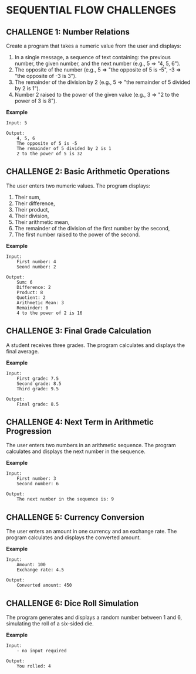 # SEQUENTIAL FLOW CHALLENGES

## CHALLENGE 1: Number Relations
Create a program that takes a numeric value from the user and displays:
1. In a single message, a sequence of text containing: the previous number, the given number, and the next number (e.g., 5 => "4, 5, 6").
2. The opposite of the number (e.g., 5 => "the opposite of 5 is -5", -3 => "the opposite of -3 is 3").
3. The remainder of the division by 2 (e.g., 5 => "the remainder of 5 divided by 2 is 1").
4. Number 2 raised to the power of the given value (e.g., 3 => "2 to the power of 3 is 8").

**Example** 
```
Input: 5

Output: 
    4, 5, 6  
    The opposite of 5 is -5  
    The remainder of 5 divided by 2 is 1  
    2 to the power of 5 is 32  
```

## CHALLENGE 2: Basic Arithmetic Operations
The user enters two numeric values. The program displays:
1. Their sum,
2. Their difference,
3. Their product,
4. Their division,
5. Their arithmetic mean,
6. The remainder of the division of the first number by the second,
7. The first number raised to the power of the second.

**Example** 
```
Input: 
    First number: 4
    Seond number: 2

Output: 
    Sum: 6  
    Difference: 2  
    Product: 8  
    Quotient: 2  
    Arithmetic Mean: 3  
    Remainder: 0  
    4 to the power of 2 is 16 
```


## CHALLENGE 3: Final Grade Calculation
A student receives three grades. The program calculates and displays the final average.

**Example** 
```
Input: 
    First grade: 7.5
    Second grade: 8.5
    Third grade: 9.5

Output: 
    Final grade: 8.5  
```

## CHALLENGE 4: Next Term in Arithmetic Progression
The user enters two numbers in an arithmetic sequence. The program calculates and displays the next number in the sequence.

**Example** 
```
Input: 
    First number: 3
    Second number: 6

Output: 
    The next number in the sequence is: 9  
```


## CHALLENGE 5: Currency Conversion
The user enters an amount in one currency and an exchange rate. The program calculates and displays the converted amount.

**Example** 
```
Input: 
    Amount: 100  
    Exchange rate: 4.5

Output: 
    Converted amount: 450   
```


## CHALLENGE 6: Dice Roll Simulation
The program generates and displays a random number between 1 and 6, simulating the roll of a six-sided die.

**Example** 
```
Input:
    - no input required

Output: 
    You rolled: 4
```
